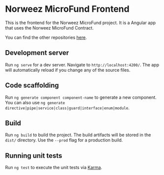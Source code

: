 # Norweez MicroFund Frontend

This is the frontend for the Norweez MicroFund project. It is a Angular app that uses the Norweez MicroFund Contract.

You can find the other repositories [here](https://github.com/orgs/NorweezDao/repositories).

## Development server

Run `ng serve` for a dev server. Navigate to `http://localhost:4200/`. The app will automatically reload if you change any of the source files.

## Code scaffolding

Run `ng generate component component-name` to generate a new component. You can also use `ng generate directive|pipe|service|class|guard|interface|enum|module`.

## Build

Run `ng build` to build the project. The build artifacts will be stored in the `dist/` directory. Use the `--prod` flag for a production build.

## Running unit tests

Run `ng test` to execute the unit tests via [Karma](https://karma-runner.github.io).


